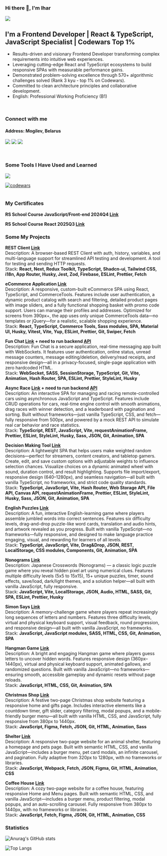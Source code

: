 ### Hi there 👋, I'm Ihar

![](https://komarev.com/ghpvc/?username=Ihar-Batura)

## I'm a Frontend Developer | React & TypeScript, JavaScript Specialist | Codewars Top 1%
* Results-driven and visionary Frontend Developer transforming complex requirements into intuitive web experiences. 
* Leveraging cutting-edge React and TypeScript ecosystems to build responsive SPAs with measurable performance gains.
* Demonstrated problem-solving excellence through 570+ algorithmic challenges solved (Rank 3 kyu - top 1% on Codewars).
* Committed to clean architecture principles and collaborative development.
* English: Professional Working Proficiency (B1)
 <br />

###  Connect with me
#### Address: Mogilev, Belarus

<p>
<a href="mailto:a17331582@gmail.com"><img src="https://skillicons.dev/icons?i=gmail" /></a>
<a href="https://discordapp.com/users/925457041785512027/" ><img src="https://skillicons.dev/icons?i=discord" /></a>
<a href="https://linkedin.com/in/ihar-batura-9840a2325" ><img src="https://skillicons.dev/icons?i=linkedin" /></a>
</p>
<br />

### Some Tools I Have Used and Learned
<p>
    <img src="https://skillicons.dev/icons?i=react,nextjs,redux,ts,js,nodejs,materialui,html,css,sass,tailwind,vite,webpack,vitest,jest,npm,pnpm,git,postman,figma,vscode,babel,netlify" />
</p>

[![codewars](https://www.codewars.com/users/Ihar_blr/badges/large)](https://www.codewars.com/users/Ihar_blr)   
<br />


### My Certificates

**RS School Course JavaScript/Front-end 2024Q4 [Link](https://app.rs.school/certificate/szlrvp8n)**  

**RS School Course React 2025Q3 [Link](https://app.rs.school/certificate/wrquyzoo)**  

### Some My Projects  

**REST Client [Link](https://react-2025-q3-rest-client.netlify.app/en)**  
Description: A browser-based REST Client with auth, history, variables, and multi-language support for streamlined API testing and development. A tool for testing and sending HTTP requests.  
Stack: **React, Next, Redux Toolkit, TypeScript, Shadcn-ui, Tailwind CSS, i18n, App Router, Husky, Jest, Zod, Firebase, ESLint, Prettier, Fetch**  

**eCommerce Application [Link](https://e-commerce-dyson.netlify.app/)**  
Description: A responsive, custom-built eCommerce SPA using React, TypeScript, and CommerceTools. Features include user authentication, a dynamic product catalog with search and filtering, detailed product pages with image sliders, and a fully functional shopping basket with promo code support. Users can manage their profiles and addresses. Optimized for screens from 390px+, the app uses only unique CommerceTools data—no templates or jQuery—for a realistic, scalable shopping experience.  
Stack: **React, TypeScript, Commerce Tools, Sass modules, SPA, Material UI, Husky, Vitest, Vite, Yup, ESLint, Prettier, Git, Swiper, Fetch**  

**Fun Chat [Link](https://ihar-batura.github.io/Fun-Chat/dist/) + need to run backend [API](https://github.com/Ihar-Batura/fun-chat-server)**  
Description: Fun Chat is a secure application, real-time messaging app built with WebSockets. It features user authentication, online status, unread message counters, message editing/deletion, delivery/read receipts, and responsive design—all in a privacy-focused, single-page application with zero hardcoded HTML.  
Stack: **WebSocket, SASS, SessionStorage, TypeScript, Git, Vite, Animation, Hash Router, SPA, ESLint, Prettier, StyleLint, Husky** 

**Async Race [Link](https://ihar-batura.github.io/Async-Race-2025/dist/)  + need to run backend [API](https://github.com/Ihar-Batura/async-race-api)**  
Description: An interactive SPA for managing and racing remote-controlled cars using asynchronous JavaScript and TypeScript. Features include CRUD operations for cars, real-time engine control with smooth animations, drag races with winner detection, and a leaderboard with pagination and sorting. Built without frameworks—just vanilla TypeScript, CSS, and fetch—fully responsive from 500px, and powered by a mock REST API to simulate real car behavior and race statistics.  
Stack: **TypeScript, REST, JavaScript, Vite, requestAnimationFrame, Prettier, ESLint, StyleLint, Husky, Sass, JSON, Git, Animation, SPA**  

**Decision Making Tool [Link](https://ihar-batura.github.io/Decision-Making-Tool/decision-making-tool/)**   
Description: A lightweight SPA that helps users make weighted random decisions—perfect for streamers, content creators, and tabletop gamers. Create, edit, and save custom options with adjustable weights to influence selection chances. Visualize choices on a dynamic animated wheel with sound, duration control, and result highlighting. Supports file import/export, responsive design (640–1280px), and seamless navigation—all built with vanilla TypeScript, no frameworks, and strict code quality standards.  
Stack: **TypeScript, JavaScript, Vite, Hash Router, Web Storage API, File API, Canvas API, requestAnimationFrame, Prettier, ESLint, StyleLint, Husky, Sass, JSON, Git, Animation, SPA**  

**English Puzzles [Link](https://ihar-batura.github.io/English-Puzzle/dist/)**   
Description: A fun, interactive English-learning game where players assemble jumbled words into correct sentences. Features six difficulty levels, drag-and-drop puzzle-like word cards, translation and audio hints, and artwork revealed as you progress. Built with vanilla TypeScript—no frameworks—fully responsive, and designed to make language practice engaging, visual, and rewarding for learners of all levels.  
Stack: **TypeScript, JavaScript, Vite, Drag&Drop, JSON, REST, LocalStorage, CSS modules, Components, Git, Animation, SPA**  

**Nonograms [Link](https://ihar-batura.github.io/Nonograms-2025/dist/)**  
Description: Japanese Crosswords (Nonograms) — a classic logic puzzle game where you reveal hidden pixel art using numerical clues. Features multiple difficulty levels (5x5 to 15x15), 15+ unique puzzles, timer, sound effects, save/load, dark/light themes, and a solution helper—all built with vanilla JavaScript, fully responsive.  
Stack: **JavaScript, Vite, LocalStorage, JSON, Audio, HTML, SASS, Git, SPA, ESLint, Prettier, Husky**  

**Simon Says [Link](https://ihar-batura.github.io/Simon-Says/src/)**  
Description: A memory-challenge game where players repeat increasingly long sequences of letters and numbers. Features three difficulty levels, virtual and physical keyboard support, visual feedback, round progression, and responsive design—all built with vanilla JavaScript, no frameworks.  
Stack: **JavaScript, JavaScript modules, SASS, HTML, CSS, Git, Animation, SPA**  
  
**Hangman Game [Link](https://ihar-batura.github.io/Hangman/hangman/)**  
Description: A bright and engaging Hangman game where players guess letters to uncover hidden words. Features responsive design (360px–1440px), virtual and physical keyboard support, animated gallows, and randomized questions. Built with vanilla JavaScript—no frameworks—ensuring smooth, accessible gameplay and dynamic resets without page reloads.  
Stack: **JavaScript, HTML, CSS, Git, Animation, SPA**  

**Christmas Shop [Link](https://ihar-batura.github.io/Christmas-shop/src/)**  
Description: A festive two-page Christmas shop website featuring a responsive home and gifts page. Includes interactive elements like a countdown timer, gift slider, category filtering, modal popups, and a mobile-friendly burger menu—all built with vanilla HTML, CSS, and JavaScript, fully responsive from 380px to 1440px.  
Stack: **JavaScript, Figma, Fetch, JSON, Git, HTML, Animation, Sass**  

**Shelter [Link](https://ihar-batura.github.io/Animal-Shelter/shelter/src/)**  
Description: A responsive two-page website for an animal shelter, featuring a homepage and pets page. Built with semantic HTML, CSS, and vanilla JavaScript—includes a burger menu, pet card modals, an infinite carousel, and pagination. Fully adaptive from 320px to 1280px, with no frameworks or libraries.   
Stack: **JavaScript, Webpack, Fetch, JSON, Figma, Git, HTML, Animation, CSS**  

**Coffee House [Link](https://ihar-batura.github.io/Coffee-House/coffee-house/)**  
Description: A cozy two-page website for a coffee house, featuring responsive Home and Menu pages. Built with semantic HTML, CSS, and vanilla JavaScript—includes a burger menu, product filtering, modal popups, and an auto-scrolling carousel. Fully responsive from 380px to 1440px, with no frameworks or libraries.   
Stack: **JavaScript, Fetch, Figma, JSON, Git, HTML, Animation, CSS**   
     
### Statistics
![Anurag's GitHub stats](https://github-readme-stats.vercel.app/api?username=Ihar-Batura&theme=default&show_icons=true)

![Top Langs](https://github-readme-stats.vercel.app/api/top-langs/?username=Ihar-Batura&layout=compact)
